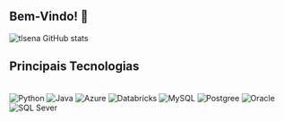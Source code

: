 ## Bem-Vindo! 🤙

![tlsena GitHub stats](https://github-readme-stats.vercel.app/api?username=tlsena&show_icons=true&theme=dracula)

## Principais Tecnologias

<div style="display: inline_block"><br>
  <img align="center" alt="Python" src="https://img.shields.io/badge/Python-14354C?style=for-the-badge&logo=python&logoColor=white" />
  <img align="center" alt="Java" src="https://img.shields.io/badge/Java-ED8B00?style=for-the-badge&logo=java&logoColor=white" />
  <img align="center" alt="Azure" src="https://img.shields.io/badge/Microsoft_Azure-0089D6?style=for-the-badge&logo=microsoft-azure&logoColor=white" />
  <img align="center" alt="Databricks" src="https://img.shields.io/badge/Databricks-FF3621?style=for-the-badge&logo=Databricks&logoColor=white" />
  <img align="center" alt="MySQL" src="https://img.shields.io/badge/MySQL-005C84?style=for-the-badge&logo=mysql&logoColor=white" />
  <img align="center" alt="Postgree" src="https://img.shields.io/badge/PostgreSQL-316192?style=for-the-badge&logo=postgresql&logoColor=white" />
  <img align="center" alt="Oracle" src="https://img.shields.io/badge/Oracle-F80000?style=for-the-badge&logo=Oracle&logoColor=white" />
  <img align="center" alt="SQL Sever" src="https://img.shields.io/badge/Microsoft_SQL_Server-CC2927?style=for-the-badge&logo=microsoft-sql-server&logoColor=white" />
</div><br>
